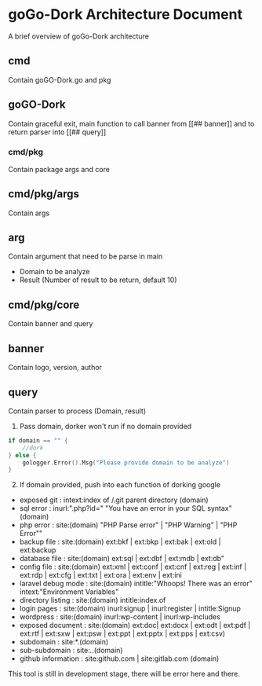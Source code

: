 # goGo-Dork Architecture Document

A brief overview of goGo-Dork architecture

## cmd
Contain goGO-Dork.go and pkg

## goGO-Dork
Contain graceful exit, main function to call banner from [[## banner]] and to return parser into [[## query]]

### cmd/pkg
Contain package args and core

## cmd/pkg/args
Contain args

## arg
Contain argument that need to be parse in main
- Domain to be analyze
- Result (Number of result to be return, default 10)

## cmd/pkg/core
Contain banner and query

## banner
Contain logo, version, author

## query
Contain parser to process (Domain, result)
1. Pass domain, dorker won't run if no domain provided

```go
if domain == "" {
    //dork
} else {
    gologger.Error().Msg("Please provide domain to be analyze")
}
```

2. If domain provided, push into each function of dorking google
- exposed git 		: intext:index of /.git parent directory (domain)
- sql error 			: inurl:".php?id=" "You have an error in your SQL syntax" (domain)
- php error 			: site:(domain) "PHP Parse error" | "PHP Warning" | "PHP Error""
- backup file 		: site:(domain) ext:bkf | ext:bkp | ext:bak | ext:old | ext:backup
- database file 		: site:(domain) ext:sql | ext:dbf | ext:mdb | ext:db"
- config file 		: site:(domain) ext:xml | ext:conf | ext:cnf | ext:reg | ext:inf | ext:rdp | ext:cfg | ext:txt | ext:ora | ext:env | ext:ini
- laravel debug mode 	: site:(domain) intitle:"Whoops! There was an error" intext:"Environment Variables"
- directory listing 	: site:(domain) intitle:index.of
- login pages 		: site:(domain) inurl:signup | inurl:register | intitle:Signup
- wordpress 			: site:(domain) inurl:wp-content | inurl:wp-includes
- exposed document 	: site:(domain) ext:doc| ext:docx | ext:odt | ext:pdf | ext:rtf | ext:sxw | ext:psw | ext:ppt | ext:pptx | ext:pps | ext:csv)
- subdomain 			: site:*.(domain)
- sub-subdomain 		: site:*.*.(domain)
- github information 	: site:github.com | site:gitlab.com (domain)

<p class="callout warning">This tool is still in development stage, there will be error here and there.</p>


